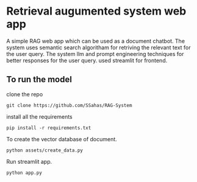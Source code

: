 # Retrieval augumented system web app

A simple RAG web app which can be used as a document chatbot. The system uses semantic search algoritham for retriving the relevant text for the user query. 
The system llm and prompt engineering techniques for better responses for the user query. used streamlit for frontend.

## To run the model 
clone the repo
```
git clone https://github.com/SSahas/RAG-System
```
install all the requirements
```
pip install -r requirements.txt
```
To create the vector database of document.
```
python assets/create_data.py
```
Run streamlit app.
```
python app.py
```






